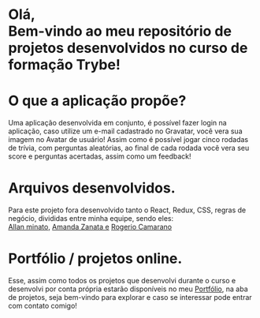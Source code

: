 <h1>Olá, <br/>
Bem-vindo ao meu repositório de projetos desenvolvidos no curso de formação Trybe!</h1>

<h1>O que a aplicação propõe?</h1>

<p>Uma aplicação desenvolvida em conjunto, é possível fazer login na aplicação, caso utilize um e-mail cadastrado no Gravatar, você vera sua imagem no Avatar de usuário! Assim como é possível jogar cinco rodadas de trívia, com perguntas aleatórias, ao final de cada rodada você vera seu score e perguntas acertadas, assim como um feedback!</p>

<h1>Arquivos desenvolvidos.</h1>

<p>Para este projeto fora desenvolvido tanto o React, Redux, CSS, regras de negócio, divididas entre minha equipe, sendo eles: <br/>
  <a href="https://www.linkedin.com/in/allanminatodev/" target="_blanck">Allan minato,</a>
  <a href="https://www.linkedin.com/in/amandazanata/" target="_blanck">Amanda Zanata e</a>
  <a href="https://www.linkedin.com/in/rogerio-camarano-dev/" target="_blanck">Rogerio Camarano</a>
</p>


<h1>Portfólio / projetos online.</h1>

<p>Esse, assim como todos os projetos que desenvolvi durante o curso e desenvolvi por conta própria estarão disponíveis no meu <a href="https://franciellem.vercel.app/" target="_blanck">Portfólio</a>, na aba de projetos, seja bem-vindo para explorar e caso se interessar pode entrar com contato comigo!</p>
